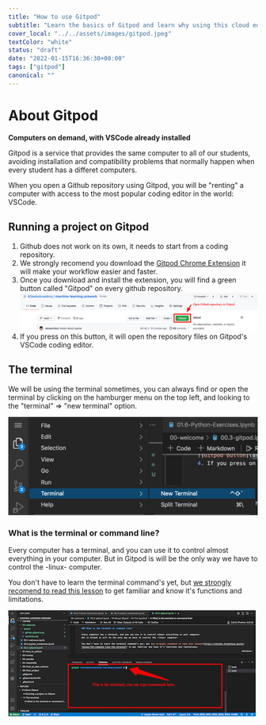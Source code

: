 ```yaml
---
title: "How to use Gitpod"
subtitle: "Learn the basics of Gitpod and learn why using this cloud editor is the most convinient way to code today"
cover_local: "../../assets/images/gitpod.jpeg"
textColor: "white"
status: "draft"
date: "2022-01-15T16:36:30+00:00"
tags: ["gitpod"]
canonical: ""
---
```


# About Gitpod

__Computers on demand, with VSCode already installed__

Gitpod is a service that provides the same computer to all of our students, avoiding installation and compatibility problems that normally happen when every student has a differet computers.

When you open a Github repository using Gitpod, you will be "renting" a computer with access to the most popular coding editor in the world: VSCode.

## Running a project on Gitpod

1. Github does not work on its own, it needs to start from a coding repository.
2. We strongly recomend you download the [Gitpod Chrome Extension](https://www.gitpod.io/docs/browser-extension/) it will make your workflow easier and faster.
3. Once you download and install the extension, you will find a green button called "Gitpod" on every github repository.
![Gitpod button](../../assets/images/github-gitpod.png)
4. If you press on this button, it will open the repository files on Gitpod's VSCode coding editor.


## The terminal

We will be using the terminal sometimes, you can always find or open the terminal by clicking on the hamburger menu on the top left, and looking to the "terminal" => "new terminal" option.

![Gitpod button](../../assets/images/terminal.png?raw=true)

### What is the terminal or command line?

Every computer has a terminal, and you can use it to control almost everything in your computer.
But in Gitpod is will be the only way we have to control the -linux- computer.

You don't have to learn the terminal command's yet, but [we strongly recomend to read this lesson](https://content.breatheco.de/en/lesson/the-command-line-the-terminal) to get familiar and know it's functions and limitations.

![Gitpod button](../../assets/images/terminal-command.png?raw=true)
